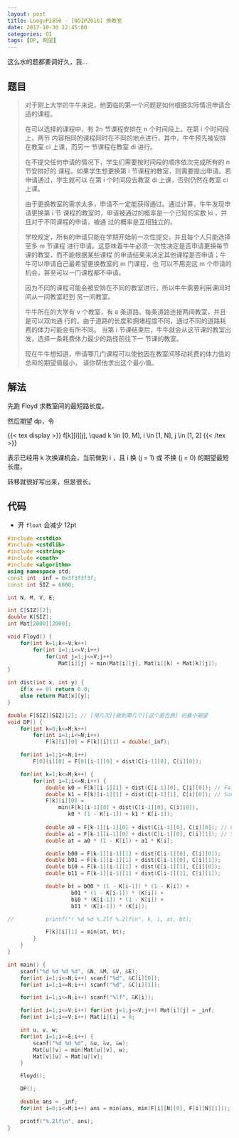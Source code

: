 ```yaml
---
layout: post
title: LuoguP1850 - [NOIP2016] 换教室
date: 2017-10-30 12:45:00
categories: OI
tags: [DP, 期望]
---
```


这么水的题都要调好久，我…

## 题目

> 对于刚上大学的牛牛来说，他面临的第一个问题是如何根据实际情况申请合适的课程。
> 
> 在可以选择的课程中，有 2n 节课程安排在 n 个时间段上。在第 i 个时间段上，两节
> 内容相同的课程同时在不同的地点进行，其中，牛牛预先被安排在教室 ci 上课，而另一
> 节课程在教室 di 进行。
> 
> 在不提交任何申请的情况下，学生们需要按时间段的顺序依次完成所有的 n 节安排好的
> 课程。如果学生想更换第 i 节课程的教室，则需要提出申请。若申请通过，学生就可以
> 在第 i 个时间段去教室 di 上课，否则仍然在教室 ci 上课。
> 
> 由于更换教室的需求太多，申请不一定能获得通过。通过计算，牛牛发现申请更换第 i 节
> 课程的教室时，申请被通过的概率是一个已知的实数 ki ，并且对于不同课程的申请，被通
> 过的概率是互相独立的。
> 
> 学校规定，所有的申请只能在学期开始前一次性提交，并且每个人只能选择至多 m 节课程
> 进行申请。这意味着牛牛必须一次性决定是否申请更换每节课的教室，而不能根据某些课程
> 的申请结果来决定其他课程是否申请；牛牛可以申请自己最希望更换教室的 m 门课程，也
> 可以不用完这 m 个申请的机会，甚至可以一门课程都不申请。
> 
> 因为不同的课程可能会被安排在不同的教室进行，所以牛牛需要利用课间时间从一间教室赶到
> 另一间教室。
> 
> 牛牛所在的大学有 v 个教室，有 e 条道路。每条道路连接两间教室，并且是可以双向通
> 行的。由于道路的长度和拥堵程度不同，通过不同的道路耗费的体力可能会有所不同。 
> 当第 i 节课结束后，牛牛就会从这节课的教室出发，选择一条耗费体力最少的路径前往下一
> 节课的教室。
> 
> 现在牛牛想知道，申请哪几门课程可以使他因在教室间移动耗费的体力值的总和的期望值最小，
> 请你帮他求出这个最小值。

## 解法

先跑 Floyd 求教室间的最短路长度。

然后期望 dp，令

{{< tex display >}} f[k][i][j], \quad k \in [0, M], i \in [1, N], j \in [1, 2] {{< /tex >}}

表示已经用 k 次换课机会，当前做到 i ，且 i 换 (j = 1) 或 不换 (j = 0) 的期望最短长度。

转移就很好写出来，但是很长。

## 代码

* 开 `float` 会减少 12pt

```cpp
#include <cstdio>
#include <cstdlib>
#include <cstring>
#include <cmath>
#include <algorithm>
using namespace std;
const int _inf = 0x3f3f3f3f;
const int SIZ = 6000;

int N, M, V, E;

int C[SIZ][2];
double K[SIZ];
int Mat[2000][2000];

void Floyd() {
    for(int k=1;k<=V;k++)
        for(int i=1;i<=V;i++)
            for(int j=1;j<=V;j++)
                Mat[i][j] = min(Mat[i][j], Mat[i][k] + Mat[k][j]);
}

int dist(int x, int y) {
    if(x == 0) return 0.0;
    else return Mat[x][y];
}

double F[SIZ][SIZ][2]; // [用几次][做到第几个][这个是否换] 的最小期望
void DP() {
    for(int k=0;k<=M;k++)
        for(int i=1;i<=N;i++)
            F[k][i][0] = F[k][i][1] = double(_inf);

    for(int i=1;i<=N;i++)
        F[0][i][0] = F[0][i-1][0] + dist(C[i-1][0], C[i][0]);

    for(int k=1;k<=M;k++) {
        for(int i=1;i<=N;i++) {
            double k0 = F[k][i-1][1] + dist(C[i-1][0], C[i][0]); // Fail
            double k1 = F[k][i-1][1] + dist(C[i-1][1], C[i][0]); // Succ
            F[k][i][0] =
                min(F[k][i-1][0] + dist(C[i-1][0], C[i][0]),
                   k0 * (1 - K[i-1]) + k1 * K[i-1]);
            
            double a0 = F[k-1][i-1][0] + dist(C[i-1][0], C[i][0]); // Fail
            double a1 = F[k-1][i-1][0] + dist(C[i-1][0], C[i][1]); // Succ
            double at = a0 * (1 - K[i]) + a1 * K[i];

            double b00 = F[k-1][i-1][1] + dist(C[i-1][0], C[i][0]);
            double b01 = F[k-1][i-1][1] + dist(C[i-1][0], C[i][1]);
            double b10 = F[k-1][i-1][1] + dist(C[i-1][1], C[i][0]);
            double b11 = F[k-1][i-1][1] + dist(C[i-1][1], C[i][1]);

            double bt = b00 * (1 - K[i-1]) * (1 - K[i]) +
                    b01 * (1 - K[i-1]) * (K[i]) +
                    b10 * (K[i-1]) * (1 - K[i]) +
                    b11 * (K[i-1]) * (K[i]);

//          printf("! %d %d %.2lf %.2lf\n", k, i, at, bt);

            F[k][i][1] = min(at, bt);
        }
    }
}

int main() {
    scanf("%d %d %d %d", &N, &M, &V, &E);
    for(int i=1;i<=N;i++) scanf("%d", &C[i][0]);
    for(int i=1;i<=N;i++) scanf("%d", &C[i][1]);

    for(int i=1;i<=N;i++) scanf("%lf", &K[i]);

    for(int i=1;i<=V;i++) for(int j=1;j<=V;j++) Mat[i][j] = _inf;
    for(int i=1;i<=V;i++) Mat[i][i] = 0;

    int u, v, w;
    for(int i=1;i<=E;i++) {
        scanf("%d %d %d", &u, &v, &w);
        Mat[u][v] = min(Mat[u][v], w);
        Mat[v][u] = Mat[u][v];
    }

    Floyd();

    DP();

    double ans = _inf;
    for(int i=0;i<=M;i++) ans = min(ans, min(F[i][N][0], F[i][N][1]));

    printf("%.2lf\n", ans);
}
```
